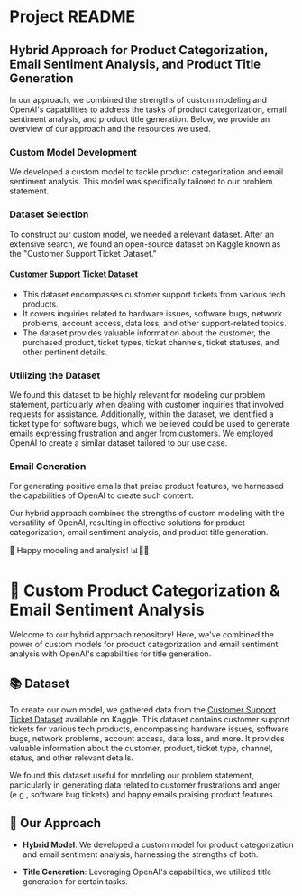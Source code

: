 # Project README

## Hybrid Approach for Product Categorization, Email Sentiment Analysis, and Product Title Generation

In our approach, we combined the strengths of custom modeling and OpenAI's capabilities to address the tasks of product categorization, email sentiment analysis, and product title generation. Below, we provide an overview of our approach and the resources we used.

### Custom Model Development

We developed a custom model to tackle product categorization and email sentiment analysis. This model was specifically tailored to our problem statement.

### Dataset Selection

To construct our custom model, we needed a relevant dataset. After an extensive search, we found an open-source dataset on Kaggle known as the "Customer Support Ticket Dataset."

#### [Customer Support Ticket Dataset](https://www.kaggle.com/datasets/suraj520/customer-support-ticket-dataset)

- This dataset encompasses customer support tickets from various tech products.
- It covers inquiries related to hardware issues, software bugs, network problems, account access, data loss, and other support-related topics.
- The dataset provides valuable information about the customer, the purchased product, ticket types, ticket channels, ticket statuses, and other pertinent details.

### Utilizing the Dataset

We found this dataset to be highly relevant for modeling our problem statement, particularly when dealing with customer inquiries that involved requests for assistance. Additionally, within the dataset, we identified a ticket type for software bugs, which we believed could be used to generate emails expressing frustration and anger from customers. We employed OpenAI to create a similar dataset tailored to our use case.

### Email Generation

For generating positive emails that praise product features, we harnessed the capabilities of OpenAI to create such content.

Our hybrid approach combines the strengths of custom modeling with the versatility of OpenAI, resulting in effective solutions for product categorization, email sentiment analysis, and product title generation.

🚀 Happy modeling and analysis! 📊📧🤖


























# 🚀 Custom Product Categorization & Email Sentiment Analysis

Welcome to our hybrid approach repository! Here, we've combined the power of custom models for product categorization and email sentiment analysis with OpenAI's capabilities for title generation.

## 📚 Dataset

To create our own model, we gathered data from the [Customer Support Ticket Dataset](https://www.kaggle.com/datasets/suraj520/customer-support-ticket-dataset) available on Kaggle. This dataset contains customer support tickets for various tech products, encompassing hardware issues, software bugs, network problems, account access, data loss, and more. It provides valuable information about the customer, product, ticket type, channel, status, and other relevant details.

We found this dataset useful for modeling our problem statement, particularly in generating data related to customer frustrations and anger (e.g., software bug tickets) and happy emails praising product features.

## 🧩 Our Approach

- **Hybrid Model**: We developed a custom model for product categorization and email sentiment analysis, harnessing the strengths of both.

- **Title Generation**: Leveraging OpenAI's capabilities, we utilized title generation for certain tasks.


